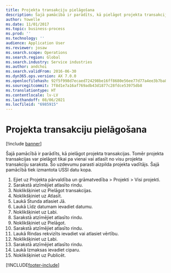 ```yaml
---
title: Projekta transakciju pielāgošana
description: Šajā pamācībā ir parādīts, kā pielāgot projekta transakcijas.
author: Yowelle
ms.date: 11/01/2017
ms.topic: business-process
ms.prod: ''
ms.technology: ''
audience: Application User
ms.reviewer: josaw
ms.search.scope: Operations
ms.search.region: Global
ms.search.industry: Service industries
ms.author: andchoi
ms.search.validFrom: 2016-06-30
ms.dyn365.ops.version: AX 7.0.0
ms.openlocfilehash: 92f5f998d7ecaed724298be16ff8680e56ee77d77a4ee3b7ba83fa5a8a1a4787
ms.sourcegitcommit: 7f8d1e7a16af769adb43d1877c28fdce53975db8
ms.translationtype: HT
ms.contentlocale: lv-LV
ms.lasthandoff: 08/06/2021
ms.locfileid: "6985915"
---
```

# <a name="adjust-project-transactions"></a>Projekta transakciju pielāgošana

[!include [banner](../../includes/banner.md)]

Šajā pamācībā ir parādīts, kā pielāgot projekta transakcijas. Tomēr projekta transakcijas var pielāgot tikai pa vienai vai atlasīt no visu projekta transakciju saraksta. Šo uzdevumu parasti aizpilda projekta vadītājs. Šajā pamācībā tiek izmantota USSI datu kopa.

1. Ejiet uz Projekta pārvaldība un grāmatvedība > Projekti > Visi projekti. 
2. Sarakstā atzīmējiet atlasīto rindu. 
3. Noklikšķiniet uz Pielāgot transakcijas. 
4. Noklikšķiniet uz Atlasīt. 
5. Laukā Stunda atlasiet Jā. 
6. Laukā Līdz datumam ievadiet datumu. 
7. Noklikšķiniet uz Labi. 
8. Sarakstā atzīmējiet atlasīto rindu. 
9. Noklikšķiniet uz Pielāgot. 
10. Sarakstā atzīmējiet atlasīto rindu. 
11. Laukā Rindas rekvizīts ievadiet vai atlasiet vērtību. 
12. Noklikšķiniet uz Labi. 
13. Sarakstā atzīmējiet atlasīto rindu. 
14. Laukā Izmaksas ievadiet ciparu. 
15. Noklikšķiniet uz Publicēt. 


[!INCLUDE[footer-include](../../includes/footer-banner.md)]